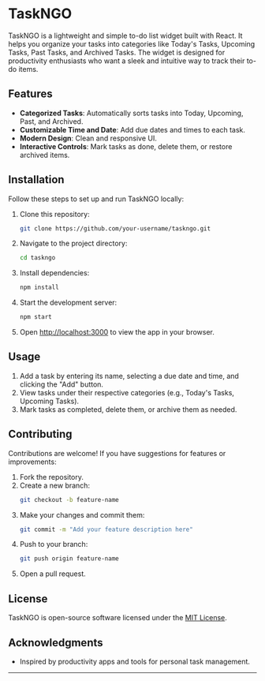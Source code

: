 # TaskNGO

TaskNGO is a lightweight and simple to-do list widget built with React. It helps you organize your tasks into categories like Today's Tasks, Upcoming Tasks, Past Tasks, and Archived Tasks. The widget is designed for productivity enthusiasts who want a sleek and intuitive way to track their to-do items.

## Features

- **Categorized Tasks**: Automatically sorts tasks into Today, Upcoming, Past, and Archived.
- **Customizable Time and Date**: Add due dates and times to each task.
- **Modern Design**: Clean and responsive UI.
- **Interactive Controls**: Mark tasks as done, delete them, or restore archived items.

## Installation

Follow these steps to set up and run TaskNGO locally:

1. Clone this repository:
   ```bash
   git clone https://github.com/your-username/taskngo.git
   ```

2. Navigate to the project directory:
   ```bash
   cd taskngo
   ```

3. Install dependencies:
   ```bash
   npm install
   ```

4. Start the development server:
   ```bash
   npm start
   ```

5. Open [http://localhost:3000](http://localhost:3000) to view the app in your browser.

## Usage

1. Add a task by entering its name, selecting a due date and time, and clicking the "Add" button.
2. View tasks under their respective categories (e.g., Today's Tasks, Upcoming Tasks).
3. Mark tasks as completed, delete them, or archive them as needed.

## Contributing

Contributions are welcome! If you have suggestions for features or improvements:

1. Fork the repository.
2. Create a new branch:
   ```bash
   git checkout -b feature-name
   ```
3. Make your changes and commit them:
   ```bash
   git commit -m "Add your feature description here"
   ```
4. Push to your branch:
   ```bash
   git push origin feature-name
   ```
5. Open a pull request.

## License

TaskNGO is open-source software licensed under the [MIT License](./LICENSE).

## Acknowledgments

- Inspired by productivity apps and tools for personal task management.

---
